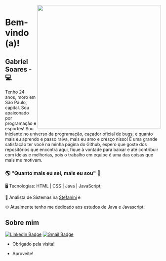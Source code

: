 <!--
**Flavio10-debug/Flavio10-debug** is a ✨ _special_ ✨ repository because its `README.md` (this file) appears on your GitHub profile.
### Hi there 👋
Here are some ideas to get you started:

- 🔭 I’m currently working on ...
- 🌱 I’m currently learning ...
- 👯 I’m looking to collaborate on ...
- 🤔 I’m looking for help with ...
- 💬 Ask me about ...
- 📫 How to reach me: ...
- 😄 Pronouns: ...
- ⚡ Fun fact: ...
-->
          


<img align="right" width="400" height="400" src="https://user-images.githubusercontent.com/57039079/68556083-b2038700-0428-11ea-8add-e9abd09f6b23.gif">

# Bem-vindo (a)!

## Gabriel Soares - 💻 


Tenho 24 anos, moro em São Paulo, capital. Sou apaixonado por programação e esportes! Sou iniciante no universo da programação, caçador oficial de bugs, e quanto mais eu aprendo e passo raiva, mais eu amo e cresço nisso! É uma grande satisfação ter você na minha página do Github, espero que goste dos repositórios que encontra aqui, fique à vontade para baixar e até contribuir com ideias e melhorias, pois o trabalho em equipe é uma das coisas que mais me motivam. 

### 🌎 "Quanto mais eu sei, mais eu sou" 🧠

🖥️ Tecnologias: HTML | CSS | Java | JavaScript;

🔭 Analista de Sistemas na [Stefanini](https://stefanini.com/pt-br) e

⚙ Atualmente tenho me dedicado aos estudos de Java e Javascript.

## Sobre mim 
[![Linkedin Badge](https://img.shields.io/badge/-LinkedIn-blue?style=flat-square&logo=Linkedin&logoColor=white&link=https://https://www.linkedin.com/in/gsoaresdesouza//)](https://www.linkedin.com/in/gsoaresdesouza//)
[![Gmail Badge](https://img.shields.io/badge/-Gmail-c14438?style=flat-square&logo=Gmail&logoColor=white&link=mailto:gsoaresdesouza@gmail.com)](mailto:gsoaresdesouza@gmail.com)

- Obrigado pela visita!

- Aproveite!

